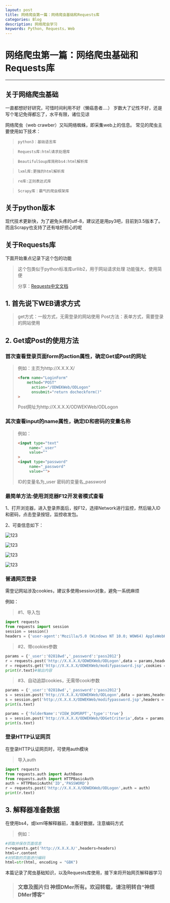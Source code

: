 ```yaml
---
layout: post
title: 网络爬虫第一篇：网络爬虫基础和Requests库
categories: Blog
description: 网络爬虫学习
keywords: Python, Requests，Web
---
```


# 网络爬虫第一篇：网络爬虫基础和Requests库 #
----------
## 关于网络爬虫基础 ##
一直都想好好研究，可惜时间利用不好（懒癌患者....）
岁数大了记性不好，还是写个笔记免得都忘了，水平有限，诸位见谅

网络爬虫（web crawber）又叫网络蜘蛛，即采集web上的信息。
常见的爬虫主要使用如下技术：

> `python3：基础语言库`

> `Requests库:html请求处理库`

> `BeautifulSoup库简称bs4:html解析库`

> `lxml库:更强的html解析库`

> `re库:正则表达式库`

> `Scrapy库：霸气的爬虫框架库`

## 关于python版本 ##
现代技术更新快，为了避免头疼的utf-8，建议还是用py3吧，目前到3.5版本了。
而且Scrapy也支持了还有啥好担心的呢

## 关于Requests库 ##
下面开始重点记录下这个包的功能
>这个包类似于python标准库urllib2，用于网站请求处理 功能强大，使用简便
>
> 分享：[Requests中文文档](http://www.zhidaow.com/post/python-requests-install-and-brief-introduction)

## 1. 首先说下WEB请求方式
> get方式：一般方式，无需登录的网站使用
> Post方法：表单方式，需要登录的网站使用

## 2. Get或Post的使用方法

### 首次查看登录页面form的action属性，确定Get或Post的网址
> 例如：主页为http://X.X.X.X/
> ```HTML
> <form name="LoginForm"
> 	  method="POST"
>       action="/ODWEKWeb/ODLogon"
>       onsubmit="return docheckform()"
> >
> ```
> Post网址为http://X.X.X.X/ODWEKWeb/ODLogon

### 其次查看input的name属性，确定ID和密码的变量名称
>例如：
> ```HTML
> <input type="text"
> 	   name="_user"
> 	   value=""
> >
> <input type="password"
> 	   name="_password"
> 	   value="">
> ```
> ID的变量名为_user
> 密码的变量名_password

### 最简单方法:使用浏览器F12开发者模式查看
1、打开浏览器，进入登录界面后，按F12，选择Network进行监控，然后输入ID和密码，点击登录按钮，监控收发包。

2、可查信息如下：

![123](/images/blog/2017-07-06_1_1.png)

![123](/images/blog/2017-07-06_1_2.png)

![123](/images/blog/2017-07-06_1_3.png)

![123](/images/blog/2017-07-06_1_4.png)
### 普通网页登录
需登记网站涉及cookies，建议多使用session对象，避免一系统麻烦

例如：
> #1、导入包
```python
import requests
from requests import session
session = session()
headers = {'user-agent':'Mozilla/5.0 (Windows NT 10.0; WOW64) AppleWebKit/537.36 (KHTML, like Gecko) Chrome/50.0.2661.102 Safari/537.36'}
```
> #2、带cookies参数
```python
params = {'_user':'02818wd','_password':'pass2012'}
r = requests.post('http://X.X.X.X/ODWEKWeb/ODLogon',data = params,headers = headers)
r = requests.get('http://X.X.X.X/ODWEKWeb/modifypassword.jsp',cookies = r.cookies,headers = headers)
print(r.text)#输出内容
```
> #3、自动追踪cookies，无需带cooki参数
```python
params = {'_user':'02818wd','_password':'pass2012'}
s = session.post('http://X.X.X.X/ODWEKWeb/ODLogon',data = params,headers = headers)
s = session.get('http://X.X.X.X/ODWEKWeb/modifypassword.jsp',headers = headers)
print(s.text)
```
```python
params = {'folderName':'VIEW_DGMSRPT','type':'true'}
s = session.post('http://X.X.X.X/ODWEKWeb/ODGetCriteria',data = params,headers = headers)
print(s.text)
```

### 登录HTTP认证网页
在登录HTTP认证网页时，可使用auth模块
> 导入auth
```python
import requests
from requests.auth import AuthBase
from requests.auth import HTTPBasicAuth
auth = HTTPBasicAuth('ID','PASSWORD')
r = requests.post('http://X.X.X.X/ODWEKWeb/ODLogon',auth = auth)
print(r.text)
```

## 3. 解释器准备数据
在使用bs4，或lxml等解释器前，准备好数据，注意编码方式
>例如：
```python
#抓取并保存页面信息
r=requests.get('http://X.X.X.X/',headers=headers)
html=r.content
#对抓取的页面进行编码
html=str(html, encoding = "GBK")
```

本篇记录了爬虫基础知识，以及Requests库使用，接下来将开始网页解释器学习
>### 文章及图片归 神烦DMer所有。欢迎转载，请注明转自“神烦DMer博客”
